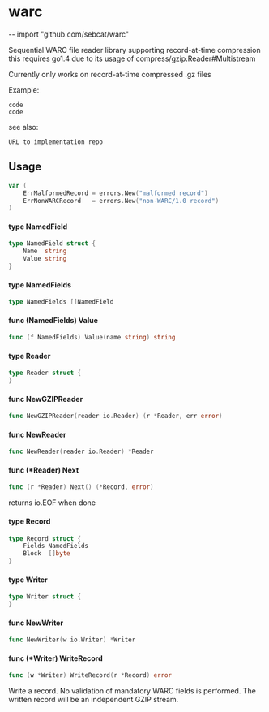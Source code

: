 # warc
--
    import "github.com/sebcat/warc"

Sequential WARC file reader library supporting record-at-time compression this
requires go1.4 due to its usage of compress/gzip.Reader#Multistream

Currently only works on record-at-time compressed .gz files

Example:

    code
    code

see also:

    URL to implementation repo

## Usage

```go
var (
	ErrMalformedRecord = errors.New("malformed record")
	ErrNonWARCRecord   = errors.New("non-WARC/1.0 record")
)
```

#### type NamedField

```go
type NamedField struct {
	Name  string
	Value string
}
```


#### type NamedFields

```go
type NamedFields []NamedField
```


#### func (NamedFields) Value

```go
func (f NamedFields) Value(name string) string
```

#### type Reader

```go
type Reader struct {
}
```


#### func  NewGZIPReader

```go
func NewGZIPReader(reader io.Reader) (r *Reader, err error)
```

#### func  NewReader

```go
func NewReader(reader io.Reader) *Reader
```

#### func (*Reader) Next

```go
func (r *Reader) Next() (*Record, error)
```
returns io.EOF when done

#### type Record

```go
type Record struct {
	Fields NamedFields
	Block  []byte
}
```


#### type Writer

```go
type Writer struct {
}
```


#### func  NewWriter

```go
func NewWriter(w io.Writer) *Writer
```

#### func (*Writer) WriteRecord

```go
func (w *Writer) WriteRecord(r *Record) error
```
Write a record. No validation of mandatory WARC fields is performed. The written
record will be an independent GZIP stream.
